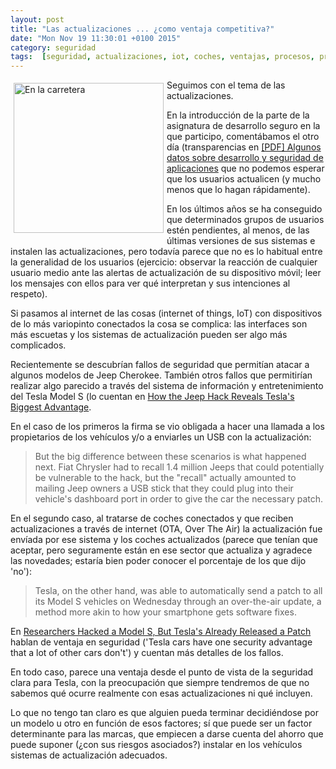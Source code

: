 ```yaml
---
layout: post
title: "Las actualizaciones ... ¿como ventaja competitiva?"
date: "Mon Nov 19 11:30:01 +0100 2015"
category: seguridad
tags:  [seguridad, actualizaciones, iot, coches, ventajas, procesos, protocolos]
---
```






<a href="https://www.flickr.com/photos/fernand0/1733425014/" title="En la carretera"><img src="https://c1.staticflickr.com/3/2416/1733425014_b192b1cd98_m.jpg" width="240"  alt="En la carretera" style="float:left; margin:5px"></a> 
Seguimos con el tema de las actualizaciones.

En la introducción de la parte de la asignatura de desarrollo seguro en la que participo, comentábamos el otro día (transparencias en [[PDF] Algunos datos sobre desarrollo y seguridad de aplicaciones](http://webdiis.unizar.es/~ftricas/Asignaturas/sei/Transparencias/si-introduccion.pdf) que no podemos esperar que los usuarios actualicen (y mucho menos que lo hagan rápidamente).

En los últimos años se ha conseguido que determinados grupos de usuarios estén pendientes, al menos, de las últimas versiones de sus sistemas e instalen las actualizaciones, pero todavía parece que no es lo habitual entre la generalidad de los usuarios (ejercicio: observar la reacción de cualquier usuario medio ante las alertas de actualización de su dispositivo móvil; leer los mensajes con ellos para ver qué interpretan y sus intenciones al respeto).

Si pasamos al internet de las cosas (internet of things, IoT) con dispositivos de lo más variopinto conectados la cosa se complica: las interfaces son más escuetas y los sistemas de actualización pueden ser algo más complicados.

Recientemente se descubrían fallos de seguridad que permitían atacar a algunos modelos de Jeep Cherokee. También otros fallos que permitirían realizar algo parecido a través del sistema de información y entretenimiento del Tesla Model S (lo cuentan en [How the Jeep Hack Reveals Tesla's Biggest Advantage](http://time.com/3987360/tesla-hack/). 

En el caso de los primeros la firma se vio obligada a hacer una llamada a los propietarios de los vehículos y/o a enviarles un USB con la actualización:

> But the big difference between these scenarios is what happened next. Fiat Chrysler had to recall 1.4 million Jeeps that could potentially be vulnerable to the hack, but the "recall" actually amounted to mailing Jeep owners a USB stick that they could plug into their vehicle's dashboard port in order to give the car the necessary patch. 

En el segundo caso, al tratarse de coches conectados y que reciben actualizaciones a través de internet (OTA, Over The Air) la actualización fue envíada por ese sistema y los coches actualizados (parece que tenían que aceptar, pero seguramente están en ese sector que actualiza y agradece las novedades; estaría bien poder conocer el porcentaje de los que dijo 'no'): 

> Tesla, on the other hand, was able to automatically send a patch to all its
Model S vehicles on Wednesday through an over-the-air update, a method more
akin to how your smartphone gets software fixes.

En [Researchers Hacked a Model S, But Tesla's Already Released a Patch](http://www.wired.com/2015/08/researchers-hacked-model-s-teslas-already/) hablan de ventaja en seguridad ('Tesla cars have one security advantage that a lot of other cars don't') y cuentan más detalles de los fallos.

En todo caso, parece una ventaja desde el punto de vista de la seguridad clara para Tesla, con la preocupación que siempre tendremos de que no sabemos qué ocurre realmente con esas actualizaciones ni qué incluyen.

Lo que no tengo tan claro es que alguien pueda terminar decidiéndose por un modelo u otro en función de esos factores; sí que puede ser un factor determinante para las marcas, que empiecen a darse cuenta del ahorro que puede suponer (¿con sus riesgos asociados?) instalar en los vehículos sistemas de actualización adecuados.

